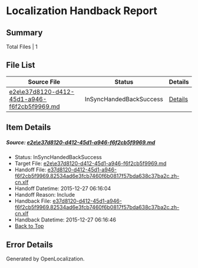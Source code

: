 # <a name='report-top'></a> Localization Handback Report

## Summary
 Total Files | 1

## File List
 Source File | Status | Details 
 ----------- | ------ | ------- 
 [e2e\e37d8120-d412-45d1-a946-f6f2cb5f9969.md](https://github.com/OpenLocalizationTest/oltest/blob/e6caaba69b15a2afe386961e1c1e67220a63d19f/e2e/e37d8120-d412-45d1-a946-f6f2cb5f9969.md) | InSyncHandedBackSuccess | [Details](#ef328cf0cd591856cc670720c9d7148d0f91af746)

## Item Details
##### <a name='ef328cf0cd591856cc670720c9d7148d0f91af746'></a> Source: [e2e\e37d8120-d412-45d1-a946-f6f2cb5f9969.md](https://github.com/OpenLocalizationTest/oltest/blob/e6caaba69b15a2afe386961e1c1e67220a63d19f/e2e/e37d8120-d412-45d1-a946-f6f2cb5f9969.md)
* Status: InSyncHandedBackSuccess
* Target File: [e2e\e37d8120-d412-45d1-a946-f6f2cb5f9969.md](https://github.com/OpenLocalizationTestOrg/oltest.zh-cn/blob/c0cea1819eeff34b335126412b6552a5bd4fb481/e2e/e37d8120-d412-45d1-a946-f6f2cb5f9969.md)
* Handoff File: [e37d8120-d412-45d1-a946-f6f2cb5f9969.82534ad6e3fcb7460f6b0817f57bda638c37ba2c.zh-cn.xlf](https://github.com/OpenLocalizationTestOrg/olhandoff/blob/f75396ca2c666d18addc827e19ed65ae4d30c828/ol-handoff/OpenLocalizationTestOrg/oltest.zh-cn/qimu/e37d8120-d412-45d1-a946-f6f2cb5f9969.82534ad6e3fcb7460f6b0817f57bda638c37ba2c.zh-cn.xlf)
* Handoff Datetime: 2015-12-27 06:16:04
* Handoff Reason: Include
* Handback File: [e37d8120-d412-45d1-a946-f6f2cb5f9969.82534ad6e3fcb7460f6b0817f57bda638c37ba2c.zh-cn.xlf](https://github.com/OpenLocalizationTestOrg/olhandback/blob/d16043917aa49df4c5d40d8fdcf1f9d3a34bb0ca/ol-handback/OpenLocalizationTestOrg/oltest.zh-cn/qimu/e37d8120-d412-45d1-a946-f6f2cb5f9969.82534ad6e3fcb7460f6b0817f57bda638c37ba2c.zh-cn.xlf)
* Handback Datetime: 2015-12-27 06:16:46
* [Back to Top](#report-top)


## Error Details

Generated by OpenLocalization.
